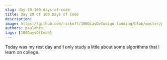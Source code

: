 ```yaml
---
slug: day-20-100-days-of-code
title: Day 20 of 100 Days of Code
description: 
image: https://github.com/rickmff/100DiasDeCodigo-landing/blob/master/public/thumb.png
authors: paulohfs
tags: [100DaysOfCode]
---
```


Today was my rest day and I only study a little about some algorithms that I learn on college.
